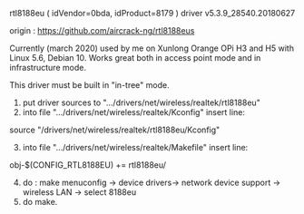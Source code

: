 rtl8188eu ( idVendor=0bda, idProduct=8179 ) driver v5.3.9_28540.20180627

origin : https://github.com/aircrack-ng/rtl8188eus

Currently (march 2020) used by me on Xunlong Orange OPi H3 and H5 with Linux 5.6, Debian 10. Works great both in access point mode and in infrastructure mode.

This driver must be built in "in-tree" mode.

1.    put driver sources to ".../drivers/net/wireless/realtek/rtl8188eu"
2.    into file ".../drivers/net/wireless/realtek/Kconfig" insert line:

source "/drivers/net/wireless/realtek/rtl8188eu/Kconfig"

3.    into file ".../drivers/net/wireless/realtek/Makefile" insert line:

obj-$(CONFIG_RTL8188EU) += rtl8188eu/

4.    do : make menuconfig -> device drivers-> network device support -> wireless LAN -> select 8188eu
5.    do make.
